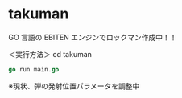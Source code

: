 # takuman

GO 言語の EBITEN エンジンでロックマン作成中！！

＜実行方法＞
cd takuman

```go
go run main.go
```

※現状、弾の発射位置パラメータを調整中
